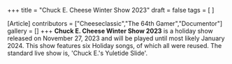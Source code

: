 +++
title = "Chuck E. Cheese Winter Show 2023"
draft = false
tags = [ ]

[Article]
contributors = ["Cheeseclassic","The 64th Gamer","Documentor"]
gallery = []
+++
**Chuck E. Cheese Winter Show 2023** is a holiday show released on November 27, 2023 and will be played until most likely January 2024. This show features six Holiday songs, of which all were reused. The standard live show is, 'Chuck E.'s Yuletide Slide'.